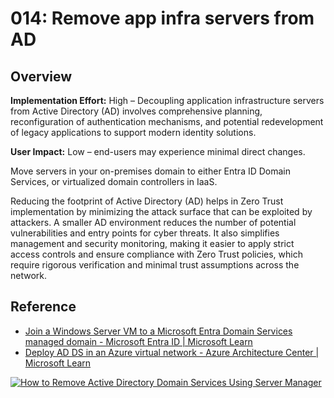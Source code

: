 # 014: Remove app infra servers from AD

## Overview

**Implementation Effort:** High – Decoupling application infrastructure servers from Active Directory (AD) involves comprehensive planning, reconfiguration of authentication mechanisms, and potential redevelopment of legacy applications to support modern identity solutions.

**User Impact:** Low – end-users may experience minimal direct changes.

Move servers in your on-premises domain to either Entra ID Domain Services, or virtualized domain controllers in IaaS.

Reducing the footprint of Active Directory (AD) helps in Zero Trust implementation by minimizing the attack surface that can be exploited by attackers. A smaller AD environment reduces the number of potential vulnerabilities and entry points for cyber threats. It also simplifies management and security monitoring, making it easier to apply strict access controls and ensure compliance with Zero Trust policies, which require rigorous verification and minimal trust assumptions across the network.  

## Reference

* [Join a Windows Server VM to a Microsoft Entra Domain Services managed domain - Microsoft Entra ID | Microsoft Learn](https://learn.microsoft.com/entra/identity/domain-services/join-windows-vm)
* [Deploy AD DS in an Azure virtual network - Azure Architecture Center | Microsoft Learn](https://learn.microsoft.com/azure/architecture/example-scenario/identity/adds-extend-domain)

[![How to Remove Active Directory Domain Services Using Server Manager](https://tse3.mm.bing.net/th?id=OIP.k72wLuVY-jTVLEfR_094iAEuDO\&pid=Api)](https://www.faqforge.com/windows-server-2016/remove-active-directory-domain-services-using-server-manager/)

